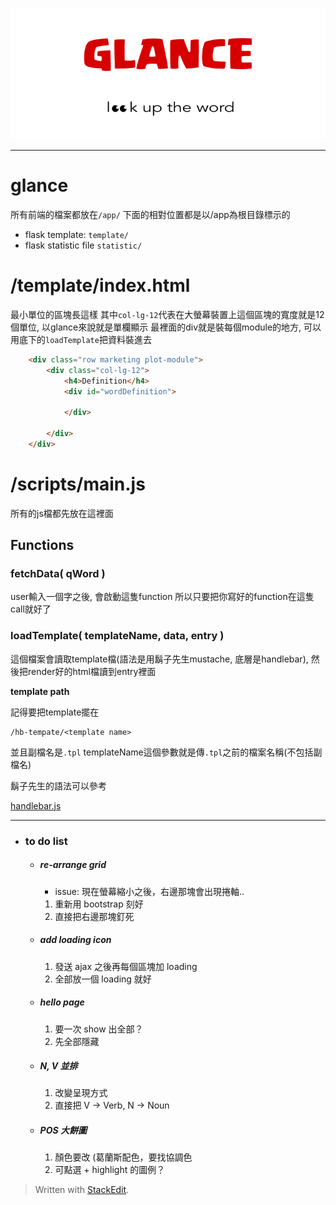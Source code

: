 ![image](logo.png)


---
glance
======

所有前端的檔案都放在`/app/`
下面的相對位置都是以/app為根目錄標示的

* flask template: `template/`
* flask statistic file `statistic/`

# /template/index.html
最小單位的區塊長這樣
其中`col-lg-12`代表在大螢幕裝置上這個區塊的寬度就是12個單位, 以glance來說就是單欄顯示
最裡面的div就是裝每個module的地方, 可以用底下的`loadTemplate`把資料裝進去

```html
    <div class="row marketing plot-module">
        <div class="col-lg-12">
            <h4>Definition</h4>
            <div id="wordDefinition">

            </div>

        </div>
    </div>
```






# /scripts/main.js

所有的js檔都先放在這裡面

## Functions

### fetchData( qWord )

user輸入一個字之後, 會啟動這隻function
所以只要把你寫好的function在這隻call就好了




### loadTemplate( templateName, data, entry )

這個檔案會讀取template檔(語法是用鬍子先生mustache, 底層是handlebar), 然後把render好的html檔讀到entry裡面

**template path**
    
記得要把template擺在

    /hb-tempate/<template name>    

並且副檔名是`.tpl`
templateName這個參數就是傳`.tpl`之前的檔案名稱(不包括副檔名)
    
鬍子先生的語法可以參考

[handlebar.js](http://handlebarsjs.com/)



---

* ### to do list
    
    * ##### re-arrange grid
    
        * issue: 現在螢幕縮小之後，右邊那塊會出現捲軸..
        
        1. 重新用 bootstrap 刻好
        2. 直接把右邊那塊釘死
    
    * ##### add loading icon
        1. 發送 ajax 之後再每個區塊加 loading
        2. 全部放一個 loading 就好
    
    * ##### hello page
        1. 要一次 show 出全部？
        2. 先全部隱藏
    
    * ##### N, V 並排
        1. 改變呈現方式
        2. 直接把 V -> Verb, N -> Noun
        
    * ##### POS 大餅圖
        1. 顏色要改 (葛蘭斯配色，要找協調色
        2. 可點選 + highlight 的圖例？
    
    



> Written with [StackEdit](https://stackedit.io/).

